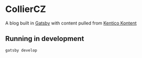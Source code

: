 # CollierCZ
A blog built in [Gatsby](https://www.gatsbyjs.org/) with content pulled from [Kentico Kontent](https://kontent.ai)

## Running in development
`gatsby develop`

